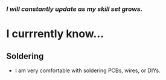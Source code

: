 ### *I will constantly update as my skill set grows.*

# I currrently know...

## Soldering
- I am very comfortable with soldering PCBs, wires, or DIYs.





